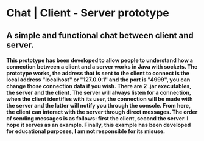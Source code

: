 # Chat | Client - Server prototype
## A simple and functional chat between client and server.
#### This prototype has been developed to allow people to understand how a connection between a client and a server works in Java with sockets. The prototype works, the address that is sent to the client to connect is the local address "localhost" or "127.0.0.1" and the port is "4999", you can change those connection data if you wish. There are 2 .jar executables, the server and the client. The server will always listen for a connection, when the client identifies with its user, the connection will be made with the server and the latter will notify you through the console. From here, the client can interact with the server through direct messages. The order of sending messages is as follows: first the client, second the server. I hope it serves as an example. Finally, this example has been developed for educational purposes, I am not responsible for its misuse.
